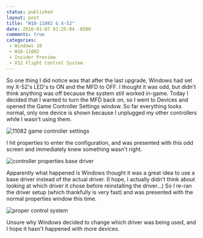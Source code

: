 ```yaml
---
status: published
layout: post
title: "W10-11082 & X-52"
date: 2016-01-07 01:25:04 -0500
comments: true
categories:
 - Windows 10
 - W10-11082
 - Insider Preview
 - X52 Flight Control System
---
```


So one thing I did notice was that after the last upgrade, Windows had set my X-52's LED's to ON and the MFD to OFF. I thought it was odd, but didn't think anything was off because the system still worked in-game. Today I decided that I wanted to turn the MFD back on, so I went to Devices and opened the Game Controller Settings window. So far everything looks normal, only one device is shown because I unplugged my other controllers while I wasn't using them.

![11082 game controller settings](http://i.imgur.com/SVbX2kb.png)

I hit properties to enter the configuration, and was presented with this odd screen and immediately knew something wasn't right.

![controller properties base driver](http://i.imgur.com/rvwGbQb.png)

Apparently what happened is Windows thought it was a great idea to use a base driver instead of the actual driver. (I hope, I actually didn't think about looking at which driver it chose before reinstalling the driver...) So I re-ran the driver setup (which thankfully is very fast) and was presented with the normal properties window this time.

![proper control system](http://i.imgur.com/KkRfYpG.png)

Unsure why Windows decided to change which driver was being used, and I hope it hasn't happened with more devices.
